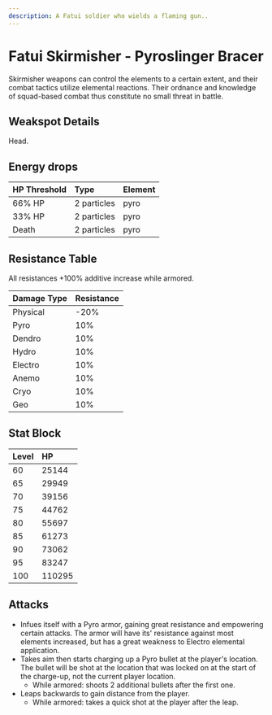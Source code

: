 ```yaml
---
description: A Fatui soldier who wields a flaming gun..
---
```


# Fatui Skirmisher - Pyroslinger Bracer

Skirmisher weapons can control the elements to a certain extent, and their combat tactics utilize elemental reactions. Their ordnance and knowledge of squad-based combat thus constitute no small threat in battle.

## Weakspot Details

Head.

## Energy drops

| HP Threshold | Type        | Element |
| :----------- | :---------- | :------ |
| 66% HP       | 2 particles | pyro    |
| 33% HP       | 2 particles | pyro    |
| Death        | 2 particles | pyro    |

## Resistance Table

All resistances +100% additive increase while armored.

| Damage Type | Resistance |
| :---------- | :--------- |
| Physical    | -20%       |
| Pyro        | 10%        |
| Dendro      | 10%        |
| Hydro       | 10%        |
| Electro     | 10%        |
| Anemo       | 10%        |
| Cryo        | 10%        |
| Geo         | 10%        |

## Stat Block

| Level | HP     |
| :---- | :----- |
| 60    | 25144  |
| 65    | 29949  |
| 70    | 39156  |
| 75    | 44762  |
| 80    | 55697  |
| 85    | 61273  |
| 90    | 73062  |
| 95    | 83247  |
| 100   | 110295 |

## Attacks

* Infues itself with a Pyro armor, gaining great resistance and empowering certain attacks. The armor will have its' resistance against most elements increased, but has a great weakness to Electro elemental application.
* Takes aim then starts charging up a Pyro bullet at the player's location. The bullet will be shot at the location that was locked on at the start of the charge-up, not the current player location.
  * While armored: shoots 2 additional bullets after the first one.
* Leaps backwards to gain distance from the player.
  * While armored: takes a quick shot at the player after the leap.
